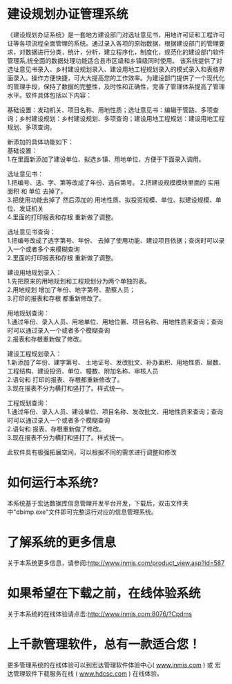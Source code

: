 # 建设规划办证管理系统

《建设规划办证系统》是一套地方建设部门对选址意见书，用地许可证和工程许可证等各项流程全面管理的系统。通过录入各项的原始数据，根据建设部门的管理要求，对数据进行分类，统计，分析，建立程序化，制度化，规范化的建设部门软件管理系,统全面的数据处理功能适合县市区级和乡镇级同时使用。 该系统提供了对选址意见书录入、乡村建设规划录入、建设用地工程规划录入的模式录入和表格界面录入。操作方便快捷，可大大提高您的工作效率。为建设部门提供了一个现代化的管理手段，保持了数据的完整性，及时性和正确性，完善了管理体系提高了管理水平。软件具体包括以下内容：

基础设置：发动机关、项目名称、用地性质；选址意见书：编辑于管路、多项查询；乡村建设规划：乡村建设规划、多项查询；建设用地工程规划：建设用地工程规划、多项查询。

新添加的具体功能如下：  
基础设置：  
    1.在里面新添加了建设单位、拟选乡镇、用地单位，方便于下面录入调用。  

选址意见书：  
    1.把编号、选、字、第等改成了年份、选自第号。 
    2.把建设规模模块里面的 实用面积 和 单位 去掉了。  
    3.把使用功能去掉了 然后添加的 用地性质、拟投资规模、单位、拟建设规模、单位、发证机关  
    4.里面的打印报表和存根 重新做了调整。  

选址意见书查询：  
    1.把编号改成了选字第号、年份、 去掉了使用功能、建设项目依据；查询时可以录入一个或者多个来模糊查询  
    2.里面的打印报表和存根 重新做了调整。    

建设用地规划录入：  
    1.先把原来的用地规划和工程规划分为两个单独的表。  
    2.用地规划 增加了年份、地字第号、勘察人员；  
    3.打印的报表和存根 都重新修改了。  

用地规划查询：  
    1.通过年份、录入人员、用地单位、用地位置、项目名称、用地性质来查询；查询时可以通过录入一个或者多个模糊查询  
    2.报表和存根重新做了修改。  

建设工程规划录入：  
    1.新添加了年份、建字第号、 土地证号、发改批文、补办面积、用地性质、层数、工程结构、建设投资、单位、幢数、附加名称、审核人员  
    2.语句和 打印的报表、存根都重新修改了。  
    3.现在报表不分为横打和竖打了。样式统一。  

工程规划查询：  
    1.通过年份、录入人员、建设单位、项目名称、发改批文、用地性质来查询；查询时可以通过录入一个或者多个模糊查询  
    2.语句和 报表、存根重新做了修改。  
    3.现在报表不分为横打和竖打了。样式统一。  

此软件具有极强拓展空间，可以根据不同的需求进行调整和修改

# 如何运行本系统?

本系统基于宏达数据库信息管理开发平台开发，下载后，双击文件夹中"dbimp.exe"文件即可完整运行对应的信息管理系统。

# 了解系统的更多信息

关于本系统更多信息，请参阅:http://www.inmis.com/product_view.asp?id=587

# 如果希望在下载之前，在线体验系统

关于本系统的在线体验请点击:http://www.inmis.com:8076/?Cpdms

# 上千款管理软件，总有一款适合您！

更多管理系统的在线体验可以到宏达管理软件体验中心( www.inmis.com ) 或 宏达管理软件下载服务在线 ( www.hdcsc.com ) 在线体验。


